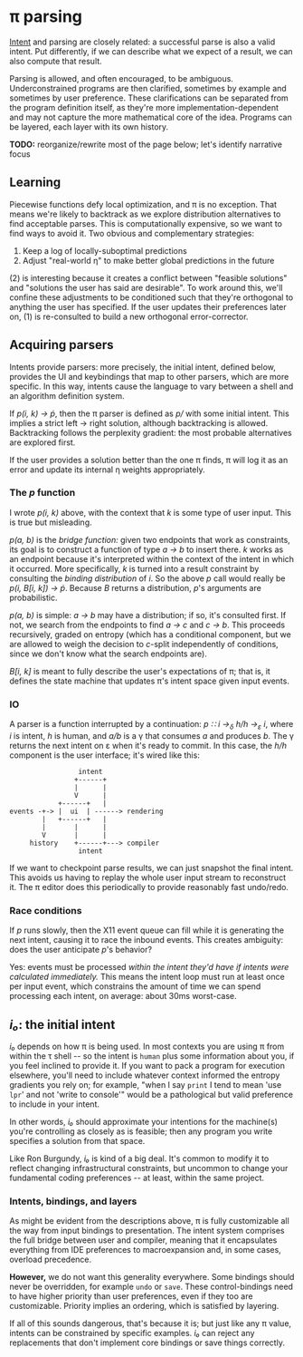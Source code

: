 # π parsing
[Intent](pi-intent.md) and parsing are closely related: a successful parse is also a valid intent. Put differently, if we can describe what we expect of a result, we can also compute that result.

Parsing is allowed, and often encouraged, to be ambiguous. Underconstrained programs are then clarified, sometimes by example and sometimes by user preference. These clarifications can be separated from the program definition itself, as they're more implementation-dependent and may not capture the more mathematical core of the idea. Programs can be layered, each layer with its own history.

**TODO:** reorganize/rewrite most of the page below; let's identify narrative focus


## Learning
Piecewise functions defy local optimization, and π is no exception. That means we're likely to backtrack as we explore distribution alternatives to find acceptable parses. This is computationally expensive, so we want to find ways to avoid it. Two obvious and complementary strategies:

1. Keep a log of locally-suboptimal predictions
2. Adjust "real-world η" to make better global predictions in the future

(2) is interesting because it creates a conflict between "feasible solutions" and "solutions the user has said are desirable". To work around this, we'll confine these adjustments to be conditioned such that they're orthogonal to anything the user has specified. If the user updates their preferences later on, (1) is re-consulted to build a new orthogonal error-corrector.


## Acquiring parsers
Intents provide parsers: more precisely, the initial intent, defined below, provides the UI and keybindings that map to other parsers, which are more specific. In this way, intents cause the language to vary between a shell and an algorithm definition system.

If _p(i, k) → ṗ_, then the π parser is defined as _p/_ with some initial intent. This implies a strict left → right solution, although backtracking is allowed. Backtracking follows the perplexity gradient: the most probable alternatives are explored first.

If the user provides a solution better than the one π finds, π will log it as an error and update its internal η weights appropriately.


### The _p_ function
I wrote _p(i, k)_ above, with the context that _k_ is some type of user input. This is true but misleading.

_p(a, b)_ is the _bridge function:_ given two endpoints that work as constraints, its goal is to construct a function of type _a → b_ to insert there. _k_ works as an endpoint because it's interpreted within the context of the intent in which it occurred. More specifically, _k_ is turned into a result constraint by consulting the _binding distribution_ of _i_. So the above _p_ call would really be _p(i, B[i, k]) → ṗ_. Because _B_ returns a distribution, _p_'s arguments are probabilistic.

_p(a, b)_ is simple: _a → b_ may have a distribution; if so, it's consulted first. If not, we search from the endpoints to find _a → c_ and _c → b_. This proceeds recursively, graded on entropy (which has a conditional component, but we are allowed to weigh the decision to _c_-split independently of conditions, since we don't know what the search endpoints are).

_B[i, k]_ is meant to fully describe the user's expectations of π; that is, it defines the state machine that updates π's intent space given input events.


### IO
A parser is a function interrupted by a continuation: _p ∷ i →<sub>δ</sub> h/h →<sub>ε</sub> i_, where _i_ is intent, _h_ is human, and _a/b_ is a γ that consumes _a_ and produces _b_. The γ returns the next intent on ε when it's ready to commit. In this case, the _h/h_ component is the user interface; it's wired like this:

```
                 intent
                +------+
                |      |
                V      |
            +------+   |
events -+-> |  ui  | ------> rendering
        |   +------+   |
        |       |      |
        V       |      |
     history    +------+---> compiler
                 intent
```

If we want to checkpoint parse results, we can just snapshot the final intent. This avoids us having to replay the whole user input stream to reconstruct it. The π editor does this periodically to provide reasonably fast undo/redo.


### Race conditions
If _p_ runs slowly, then the X11 event queue can fill while it is generating the next intent, causing it to race the inbound events. This creates ambiguity: does the user anticipate _p_'s behavior?

Yes: events must be processed _within the intent they'd have if intents were calculated immediately._ This means the intent loop must run at least once per input event, which constrains the amount of time we can spend processing each intent, on average: about 30ms worst-case.


## _i₀_: the initial intent
_i₀_ depends on how π is being used. In most contexts you are using π from within the τ shell -- so the intent is `human` plus some information about you, if you feel inclined to provide it. If you want to pack a program for execution elsewhere, you'll need to include whatever context informed the entropy gradients you rely on; for example, "when I say `print` I tend to mean 'use `lpr`' and not 'write to console'" would be a pathological but valid preference to include in your intent.

In other words, _i₀_ should approximate your intentions for the machine(s) you're controlling as closely as is feasible; then any program you write specifies a solution from that space.

Like Ron Burgundy, _i₀_ is kind of a big deal. It's common to modify it to reflect changing infrastructural constraints, but uncommon to change your fundamental coding preferences -- at least, within the same project.


### Intents, bindings, and layers
As might be evident from the descriptions above, π is fully customizable all the way from input bindings to presentation. The intent system comprises the full bridge between user and compiler, meaning that it encapsulates everything from IDE preferences to macroexpansion and, in some cases, overload precedence.

**However,** we do not want this generality everywhere. Some bindings should never be overridden, for example `undo` or `save`. These control-bindings need to have higher priority than user preferences, even if they too are customizable. Priority implies an ordering, which is satisfied by layering.

If all of this sounds dangerous, that's because it is; but just like any π value, intents can be constrained by specific examples. _i₀_ can reject any replacements that don't implement core bindings or save things correctly.
